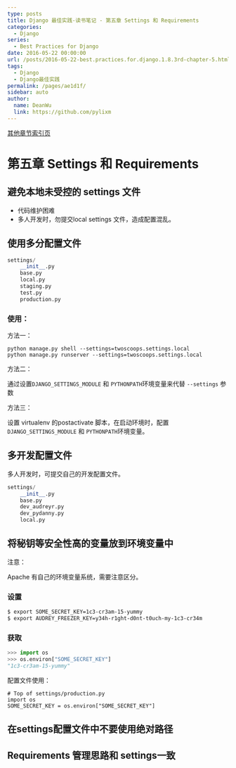 ```yaml
---
type: posts
title: Django 最佳实践-读书笔记 - 第五章 Settings 和 Requirements
categories: 
  - Django
series: 
  - Best Practices for Django
date: 2016-05-22 00:00:00
url: /posts/2016-05-22-best.practices.for.django.1.8.3rd-chapter-5.html
tags: 
  - Django
  - Django最佳实践
permalink: /pages/ae1d1f/
sidebar: auto
author: 
  name: DeanWu
  link: https://github.com/pylixm
---
```


[其他章节索引页](2016-05-22-Best.Practices.for.Django.1.8.3rd-Index.html)

# 第五章 Settings 和 Requirements

## 避免本地未受控的 settings 文件

- 代码维护困难
- 多人开发时，勿提交local settings 文件，造成配置混乱。

## 使用多分配置文件
<!-- more -->
```python
settings/
    __init__.py
    base.py
    local.py
    staging.py
    test.py
    production.py
```

### 使用：

方法一：

    python manage.py shell --settings=twoscoops.settings.local
    python manage.py runserver --settings=twoscoops.settings.local

方法二：

通过设置`DJANGO_SETTINGS_MODULE` 和 `PYTHONPATH`环境变量来代替 `--settings` 参数

方法三：

设置 virtualenv 的postactivate 脚本，在启动环境时，配置`DJANGO_SETTINGS_MODULE` 和 `PYTHONPATH`环境变量。

## 多开发配置文件 

多人开发时，可提交自己的开发配置文件。

```python
settings/
    __init__.py
    base.py
    dev_audreyr.py
    dev_pydanny.py
    local.py
```

## 将秘钥等安全性高的变量放到环境变量中

注意：

Apache 有自己的环境变量系统，需要注意区分。

### 设置

```bash
$ export SOME_SECRET_KEY=1c3-cr3am-15-yummy
$ export AUDREY_FREEZER_KEY=y34h-r1ght-d0nt-t0uch-my-1c3-cr34m
```

### 获取

```python 
>>> import os
>>> os.environ["SOME_SECRET_KEY"]
"1c3-cr3am-15-yummy"

```

配置文件使用：

```
# Top of settings/production.py
import os
SOME_SECRET_KEY = os.environ["SOME_SECRET_KEY"]
```

## 在settings配置文件中不要使用绝对路径

## Requirements 管理思路和 settings一致 

